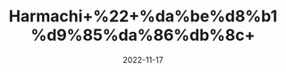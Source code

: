 ---
title: 'Harmachi+%22+%da%be%d8%b1%d9%85%da%86%db%8c+'
date: '2022-11-17' 
metatag: '' 
inventory: '0' 
draft: false 
# meta description 
shortDescripton: ''
description: 'Herbs+%d8%ac%da%91%db%8c+%d8%a8%d9%88%d9%b9%db%8c'
longdescription: ''
tags: ''
brand: ''
subCategory: ''
unit: '10 gm-Pk'
sellCount: '0'
featured: True
# product Price
price: '20.0'
# Product Short Description
shortDescription: ''
productID: '193AB6CD-7249-ED11-996A-005056B3A416'
type: 'products'
category: 'Herbs+%d8%ac%da%91%db%8c+%d8%a8%d9%88%d9%b9%db%8c' 
thumnailproduct: 'https://eraconnect.blob.core.windows.net/product-images/aminsaddiquidawakhana/854a2cdb-a857-4322-afcb-7a97d8e42e80.webp' 
images:
  - image: 'https://eraconnect.blob.core.windows.net/product-images/aminsaddiquidawakhana/854a2cdb-a857-4322-afcb-7a97d8e42e80.webp'  
Variants:
---